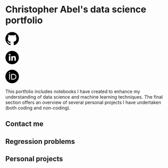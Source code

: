 # Christopher Abel's data science portfolio
<a href="https://github.com/ChrisAbel540"><img src=assets/img/GitHub.png alt="github.com/ChrisAbel540" style="width:42px;height:42px;"></a>

<a href="https://www.linkedin.com/in/christopher-j-abel/"><img src=assets/img/LinkedIn.png alt="linkedin.com/in/christopher-j-abel" style="width:42px;height:42px;"></a>

<a href="https://orcid.org/0000-0002-6707-0586"><img src=assets/img/orcid.png alt="orcid.org/0000-0002-6707-0586" style="width:42px;height:42px;"></a>


This portfolio includes notebooks I have created to enhance my understanding of data science and machine learning techniques. The final section offers an overview of several personal projects I have undertaken (both coding and non-coding).
## Contact me

## Regression problems

## Personal projects